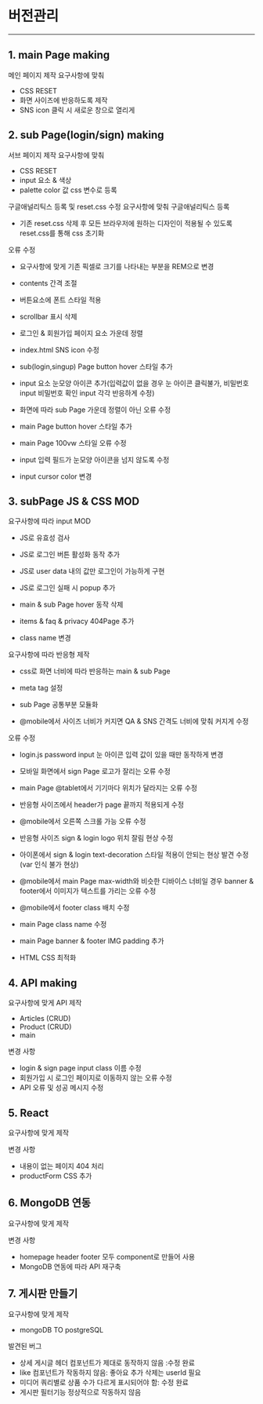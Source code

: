# 버전관리

---

## 1. main Page making

메인 페이지 제작
요구사항에 맞춰

- CSS RESET
- 화면 사이즈에 반응하도록 제작
- SNS icon 클릭 시 새로운 창으로 열리게

## 2. sub Page(login/sign) making

서브 페이지 제작
요구사항에 맞춰

- CSS RESET
- input 요소 & 색상
- palette color 값 css 변수로 등록

구글애널리틱스 등록 및 reset.css 수정
요구사항에 맞춰 구글애널리틱스 등록

- 기존 reset.css 삭제 후 모든 브라우저에 원하는 디자인이 적용될 수 있도록 reset.css를 통해 css 초기화

오류 수정

- 요구사항에 맞게 기존 픽셀로 크기를 나타내는 부분을 REM으로 변경
- contents 간격 조절
- 버튼요소에 폰트 스타일 적용
- scrollbar 표시 삭제
- 로그인 & 회원가입 페이지 요소 가운데 정렬
- index.html SNS icon 수정
- sub(login,singup) Page button hover 스타일 추가

- input 요소 눈모양 아이콘 추가(입력값이 없을 경우 눈 아이콘 클릭불가, 비밀번호 input 비밀번호 확인 input 각각 반응하게 수정)
- 화면에 따라 sub Page 가운데 정렬이 아닌 오류 수정

- main Page button hover 스타일 추가
- main Page 100vw 스타일 오류 수정
- input 입력 필드가 눈모양 아이콘을 넘지 않도록 수정
- input cursor color 변경

## 3. subPage JS & CSS MOD

요구사항에 따라 input MOD

- JS로 유효성 검사
- JS로 로그인 버튼 활성화 동작 추가
- JS로 user data 내의 값만 로그인이 가능하게 구현
- JS로 로그인 실패 시 popup 추가
- main & sub Page hover 동작 삭제

- items & faq & privacy 404Page 추가
- class name 변경

요구사항에 따라 반응형 제작

- css로 화면 너비에 따라 반응하는 main & sub Page
- meta tag 설정

- sub Page 공통부분 모듈화
- @mobile에서 사이즈 너비가 커지면 QA & SNS 간격도 너비에 맞춰 커지게 수정

오류 수정

- login.js password input 눈 아이콘 입력 값이 있을 때만 동작하게 변경
- 모바일 화면에서 sign Page 로고가 잘리는 오류 수정
- main Page @tablet에서 기기마다 위치가 달라지는 오류 수정
- 반응형 사이즈에서 header가 page 끝까지 적용되게 수정
- @mobile에서 오른쪽 스크롤 가능 오류 수정
- 반응형 사이즈 sign & login logo 위치 잘림 현상 수정
- 아이폰에서 sign & login text-decoration 스타일 적용이 안되는 현상 발견 수정(var 인식 불가 현상)
- @mobile에서 main Page max-width와 비슷한 디바이스 너비일 경우 banner & footer에서 이미지가 텍스트를 가리는 오류 수정
- @mobile에서 footer class 배치 수정
- main Page class name 수정
- main Page banner & footer IMG padding 추가

- HTML CSS 최적화

## 4. API making

요구사항에 맞게 API 제작

- Articles (CRUD)
- Product (CRUD)
- main

변경 사항

- login & sign page input class 이름 수정
- 회원가입 시 로그인 페이지로 이동하지 않는 오류 수정
- API 오류 및 성공 메시지 수정

## 5. React

요구사항에 맞게 제작

변경 사항

- 내용이 없는 페이지 404 처리
- productForm CSS 추가

## 6. MongoDB 연동

요구사항에 맞게 제작

변경 사항

- homepage header footer 모두 component로 만들어 사용
- MongoDB 연동에 따라 API 재구축

## 7. 게시판 만들기

요구사항에 맞게 제작

- mongoDB TO postgreSQL

발견된 버그

- 상세 게시글 헤더 컴포넌트가 제대로 동작하지 않음 :수정 완료
- like 컴포넌트가 작동하지 않음: 좋아요 추가 삭제는 userId 필요
- 미디어 쿼리별로 상품 수가 다르게 표시되어야 함: 수정 완료
- 게시판 필터기능 정상적으로 작동하지 않음
